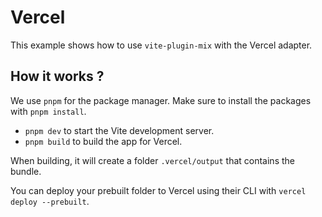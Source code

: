 # Vercel

This example shows how to use `vite-plugin-mix` with the Vercel adapter.

## How it works ?

We use `pnpm` for the package manager. Make sure to install the packages with `pnpm install`.

- `pnpm dev` to start the Vite development server.
- `pnpm build` to build the app for Vercel.

When building, it will create a folder `.vercel/output` that contains the bundle.

You can deploy your prebuilt folder to Vercel using their CLI with `vercel deploy --prebuilt`.